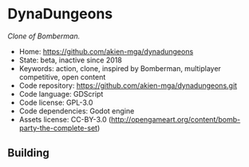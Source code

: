 # DynaDungeons

_Clone of Bomberman._

- Home: https://github.com/akien-mga/dynadungeons
- State: beta, inactive since 2018
- Keywords: action, clone, inspired by Bomberman, multiplayer competitive, open content
- Code repository: https://github.com/akien-mga/dynadungeons.git
- Code language: GDScript
- Code license: GPL-3.0
- Code dependencies: Godot engine
- Assets license: CC-BY-3.0 (http://opengameart.org/content/bomb-party-the-complete-set)

## Building
